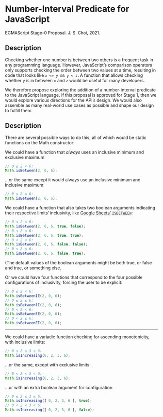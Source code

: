 # Number-Interval Predicate for JavaScript
ECMAScript Stage-0 Proposal. J. S. Choi, 2021.

## Description

Checking whether one number is between two others is a frequent task in any
programming language. However, JavaScript’s comparison operators only supports
checking the order between two values at a time, resulting in code that looks
like `x <= y && y < z`. A function that allows checking whether `y` is in
between `x` and `z` would be useful for many developers.

We therefore propose exploring the addition of a number-interval predicate to
the JavaScript language. If this proposal is approved for Stage 1, then we
would explore various directions for the API’s design. We would also assemble
as many real-world use cases as possible and shape our design to fulfill them.

## Description
There are several possible ways to do this, all of which would be static
functions on the Math constructor:

We could have a function that *always* uses an inclusive minimum and exclusive
maximum:
```js
// 0 ≤ 2 < 6:
Math.isBetween(2, 0, 6);
```

…or the same except it would always use an inclusive minimum and inclusive
maximum:
```js
// 0 ≤ 2 ≤ 6:
Math.isBetween(2, 0, 6);
```

We could have a function that also takes two boolean arguments indicating their
respective limits’ inclusivity, like [Google Sheets’ `ISBETWEEN`][]:
```js
// 0 ≤ 2 < 6:
Math.isBetween(2, 0, 6, true, false);
// 0 ≤ 2 ≤ 6:
Math.isBetween(2, 0, 6, true, true);
// 0 < 2 < 6:
Math.isBetween(2, 0, 6, false, false);
// 0 < 2 ≤ 6:
Math.isBetween(2, 0, 6, false, true);
```

(The default values of the boolean arguments might be both true, or false and true,
or something else.

[Google Sheets’ `ISBETWEEN`]: https://support.google.com/docs/answer/10538337?hl=en

Or we could have four functions that correspond to the four possible
configurations of inclusivity, forcing the user to be explicit:
```js
// 0 ≤ 2 < 6:
Math.isBetweenIE(2, 0, 6);
// 0 ≤ 2 ≤ 6:
Math.isBetweenII(2, 0, 6);
// 0 < 2 < 6:
Math.isBetweenEE(2, 0, 6);
// 0 < 2 ≤ 6:
Math.isBetweenEI(2, 0, 6);
```

***

We could have a variadic function checking for ascending monotonicity, with
inclusive limits:
```js
// 0 ≤ 2 ≤ 3 ≤ 6:
Math.isIncreasing(0, 2, 3, 6);
```

…or the same, except with exclusive limits:
```js
// 0 < 2 < 3 < 6:
Math.isIncreasing(0, 2, 3, 6);
```

…or with an extra boolean argument for configuration:
```js
// 0 ≤ 2 ≤ 3 ≤ 6:
Math.isIncreasing([ 0, 2, 3, 6 ], true);
// 0 < 2 < 3 < 6:
Math.isIncreasing([ 0, 2, 3, 6 ], false);
```
